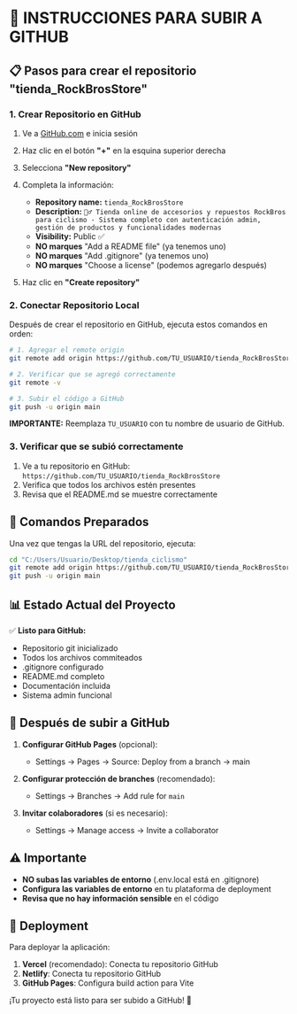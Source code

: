 # 🚀 INSTRUCCIONES PARA SUBIR A GITHUB

## 📋 Pasos para crear el repositorio "tienda_RockBrosStore"

### 1. Crear Repositorio en GitHub

1. Ve a [GitHub.com](https://github.com) e inicia sesión
2. Haz clic en el botón **"+"** en la esquina superior derecha
3. Selecciona **"New repository"**
4. Completa la información:
   - **Repository name:** `tienda_RockBrosStore`
   - **Description:** `🚴‍♂️ Tienda online de accesorios y repuestos RockBros para ciclismo - Sistema completo con autenticación admin, gestión de productos y funcionalidades modernas`
   - **Visibility:** Public ✅
   - **NO marques** "Add a README file" (ya tenemos uno)
   - **NO marques** "Add .gitignore" (ya tenemos uno)
   - **NO marques** "Choose a license" (podemos agregarlo después)

5. Haz clic en **"Create repository"**

### 2. Conectar Repositorio Local

Después de crear el repositorio en GitHub, ejecuta estos comandos en orden:

```bash
# 1. Agregar el remote origin
git remote add origin https://github.com/TU_USUARIO/tienda_RockBrosStore.git

# 2. Verificar que se agregó correctamente
git remote -v

# 3. Subir el código a GitHub
git push -u origin main
```

**IMPORTANTE:** Reemplaza `TU_USUARIO` con tu nombre de usuario de GitHub.

### 3. Verificar que se subió correctamente

1. Ve a tu repositorio en GitHub: `https://github.com/TU_USUARIO/tienda_RockBrosStore`
2. Verifica que todos los archivos estén presentes
3. Revisa que el README.md se muestre correctamente

## 🔧 Comandos Preparados

Una vez que tengas la URL del repositorio, ejecuta:

```bash
cd "C:/Users/Usuario/Desktop/tienda_ciclismo"
git remote add origin https://github.com/TU_USUARIO/tienda_RockBrosStore.git
git push -u origin main
```

## 📊 Estado Actual del Proyecto

✅ **Listo para GitHub:**
- Repositorio git inicializado
- Todos los archivos commiteados
- .gitignore configurado
- README.md completo
- Documentación incluida
- Sistema admin funcional

## 🎯 Después de subir a GitHub

1. **Configurar GitHub Pages** (opcional):
   - Settings → Pages → Source: Deploy from a branch → main
   
2. **Configurar protección de branches** (recomendado):
   - Settings → Branches → Add rule for `main`
   
3. **Invitar colaboradores** (si es necesario):
   - Settings → Manage access → Invite a collaborator

## ⚠️ Importante

- **NO subas las variables de entorno** (.env.local está en .gitignore)
- **Configura las variables de entorno** en tu plataforma de deployment
- **Revisa que no hay información sensible** en el código

## 🚀 Deployment

Para deployar la aplicación:

1. **Vercel** (recomendado): Conecta tu repositorio GitHub
2. **Netlify**: Conecta tu repositorio GitHub  
3. **GitHub Pages**: Configura build action para Vite

¡Tu proyecto está listo para ser subido a GitHub! 🎉
